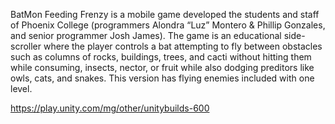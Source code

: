 BatMon Feeding Frenzy is a mobile game developed the students and staff of Phoenix College (programmers Alondra “Luz” Montero & Phillip Gonzales, and senior programmer Josh James). The game is an educational side-scroller where the player controls a bat attempting to fly between obstacles such as columns of rocks, buildings, trees, and cacti without hitting them while consuming, insects, nector, or fruit while also dodging preditors like owls, cats, and snakes.  This version has flying enemies included with one level.

https://play.unity.com/mg/other/unitybuilds-600
